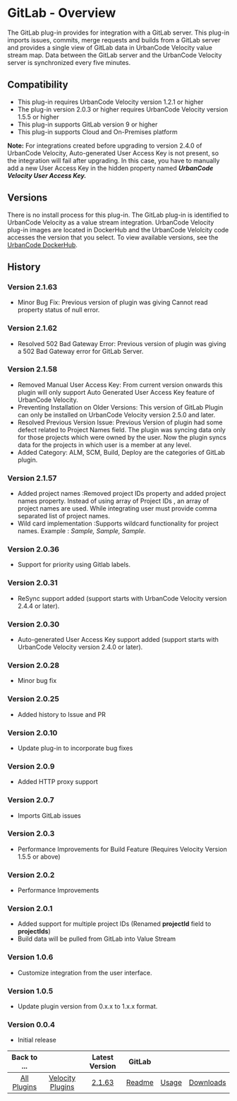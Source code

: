 
# GitLab - Overview

The GitLab plug-in provides for integration with a GitLab server. This plug-in imports issues, commits, merge requests and builds from a GitLab server and provides a single view of GitLab data in UrbanCode Velocity value stream map. Data between the GitLab server and the UrbanCode Velocity server is synchronized every five minutes.


## Compatibility

* This plug-in requires UrbanCode Velocity version 1.2.1 or higher
* The plug-in version 2.0.3 or higher requires UrbanCode Velocity version 1.5.5 or higher
* This plug-in supports GitLab version 9 or higher
* This plug-in supports Cloud and On-Premises platform

**Note:** For integrations created before upgrading to version 2.4.0 of UrbanCode Velocity, Auto-generated User Access Key is not present, so the integration will fail after upgrading. In this case, you have to manually add a new User Access Key in the hidden property named ***UrbanCode Velocity User Access Key.***

## Versions

There is no install process for this plug-in. The GitLab plug-in is identified to UrbanCode Velocity as a value stream integration. UrbanCode Velocity plug-in images are located in DockerHub and the UrbanCode Velolcity code accesses the version that you select. To view available versions, see the [UrbanCode DockerHub](https://hub.docker.com/r/urbancode/ucv-ext-gitlab/tags).

## History

### Version 2.1.63

* Minor Bug Fix: Previous version of plugin was giving Cannot read property status of null error.

### Version 2.1.62

* Resolved 502 Bad Gateway Error: Previous version of plugin was giving a 502 Bad Gateway error for GitLab Server.

### Version 2.1.58

* Removed Manual User Access Key: From current version onwards this plugin will only support Auto Generated User Access Key feature of UrbanCode Velocity.
* Preventing Installation on Older Versions: This version of GitLab Plugin can only be installed on UrbanCode Velocity version 2.5.0 and later.
* Resolved Previous Version Issue: Previous Version of plugin had some defect related to Project Names field. The plugin was syncing data only for those projects which were owned by the user. Now the plugin syncs data for the projects in which user is a member at any level.
* Added Category: ALM, SCM, Build, Deploy are the categories of GitLab plugin.

### Version 2.1.57

* Added project names :Removed project IDs property and added project names property. Instead of using array of Project IDs , an array of project names are used. While integrating user must provide comma separated list of project names.
* Wild card implementation :Supports wildcard functionality for project names. Example : *Sample, *Sample*, Sample*.

### Version 2.0.36

* Support for priority using Gitlab labels.

### Version 2.0.31

* ReSync support added (support starts with UrbanCode Velocity version 2.4.4 or later).

### Version 2.0.30

* Auto-generated User Access Key support added (support starts with UrbanCode Velocity version 2.4.0 or later).

### Version 2.0.28

* Minor bug fix

### Version 2.0.25

* Added history to Issue and PR

### Version 2.0.10

* Update plug-in to incorporate bug fixes

### Version 2.0.9

* Added HTTP proxy support

### Version 2.0.7

* Imports GitLab issues

### Version 2.0.3

* Performance Improvements for Build Feature (Requires Velocity Version 1.5.5 or above)

### Version 2.0.2

* Performance Improvements

### Version 2.0.1

* Added support for multiple project IDs (Renamed **projectId** field to **projectIds**)
* Build data will be pulled from GitLab into Value Stream


### Version 1.0.6

* Customize integration from the user interface.

### Version 1.0.5

* Update plugin version from 0.x.x to 1.x.x format.

### Version 0.0.4

* Initial release


|Back to ...||Latest Version|GitLab |||
| :---: | :---: | :---: | :---: | :---: | :---: |
|[All Plugins](../../index.md)|[Velocity Plugins](../README.md)|[2.1.63](https://github.com/UrbanCode/IBM-UCV-PLUGINS/raw/main/files/ucv-ext-gitlab/ucv-ext-gitlab:2.1.63.tar.7z.001)|[Readme](README.md)|[Usage](usage.md)|[Downloads](downloads.md)|
